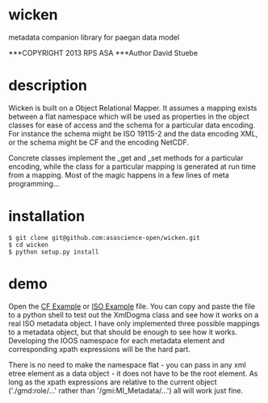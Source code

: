 wicken
======
metadata companion library for paegan data model

***COPYRIGHT 2013 RPS ASA
***Author David Stuebe

description
============

Wicken is built on a Object Relational Mapper. It assumes a mapping exists between a flat namespace which will be used as properties in the object classes for ease of access and the schema for a particular data encoding. For instance the schema might be ISO 19115-2 and the data encoding XML, or the schema might be CF and the encoding NetCDF.

Concrete classes implement the _get and _set methods for a particular encoding, while
the class for a particular mapping is generated at run time from a mapping. Most of the magic happens in a few lines of meta programming...


installation
=============
    $ git clone git@github.com:asascience-open/wicken.git
    $ cd wicken
    $ python setup.py install



demo
===========

Open the [CF Example](https://github.com/asascience-open/wicken/blob/master/example_cf_script.py) or [ISO Example](https://github.com/asascience-open/wicken/blob/master/example_iso_script.py) file. You can copy and paste the file to a python shell to test out the XmlDogma class and see how it works on a real ISO metadata object. I have only implemented three possible mappings to a metadata object, but that should be enough to see how it works. Developing the IOOS namespace for each metadata element and corresponding xpath expressions will be the hard part.

There is no need to make the namespace flat - you can pass in any xml etree element as a data object - it does not have to be the root element. As long as the xpath expressions are relative to the current object ('./gmd:role/...' rather than '/gmi:MI_Metadata/...') all will work just fine.

